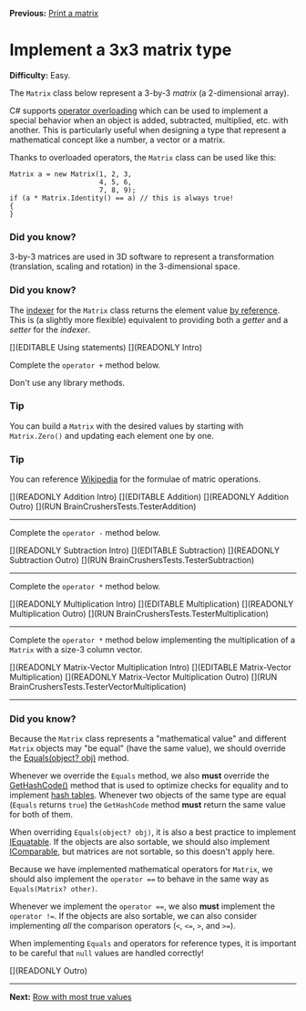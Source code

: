 ﻿**Previous:** [Print a matrix](matrices-print)

# Implement a 3x3 matrix type

**Difficulty:** Easy.

The `Matrix` class below represent a 3-by-3 *matrix* (a 2-dimensional array).

C# supports [operator overloading](https://docs.microsoft.com/en-us/dotnet/csharp/language-reference/operators/operator-overloading) which can be used to implement a special behavior when an object is added, subtracted, multiplied, etc. with another. This is particularly useful when designing a type that represent a mathematical concept like a number, a vector or a matrix.

Thanks to overloaded operators, the `Matrix` class can be used like this:
```
Matrix a = new Matrix(1, 2, 3,
                      4, 5, 6,
                      7, 8, 9);
if (a * Matrix.Identity() == a) // this is always true!
{
}
```

### Did you know?

3-by-3 matrices are used in 3D software to represent a transformation (translation, scaling and rotation) in the 3-dimensional space.

### Did you know?

The [indexer](https://docs.microsoft.com/en-us/dotnet/csharp/programming-guide/indexers/) for the `Matrix` class returns the element value [by reference](https://docs.microsoft.com/en-us/dotnet/csharp/programming-guide/classes-and-structs/ref-returns). This is (a slightly more flexible) equivalent to providing both a *getter* and a *setter* for the *indexer*.

[](EDITABLE Using statements)
[](READONLY Intro)

Complete the `operator +` method below.

Don't use any library methods.

### Tip

You can build a `Matrix` with the desired values by starting with `Matrix.Zero()` and updating each element one by one.

### Tip

You can reference [Wikipedia](https://en.wikipedia.org/wiki/Matrix_(mathematics)) for the formulae of matric operations.

[](READONLY Addition Intro)
[](EDITABLE Addition)
[](READONLY Addition Outro)
[](RUN BrainCrushersTests.TesterAddition)

---

Complete the `operator -` method below.

[](READONLY Subtraction Intro)
[](EDITABLE Subtraction)
[](READONLY Subtraction Outro)
[](RUN BrainCrushersTests.TesterSubtraction)

---

Complete the `operator *` method below.

[](READONLY Multiplication Intro)
[](EDITABLE Multiplication)
[](READONLY Multiplication Outro)
[](RUN BrainCrushersTests.TesterMultiplication)

---

Complete the `operator *` method below implementing the multiplication of a `Matrix` with a size-3 column vector.

[](READONLY Matrix-Vector Multiplication Intro)
[](EDITABLE Matrix-Vector Multiplication)
[](READONLY Matrix-Vector Multiplication Outro)
[](RUN BrainCrushersTests.TesterVectorMultiplication)

---

### Did you know?

Because the `Matrix` class represents a "mathematical value" and different `Matrix` objects may "be equal" (have the same value), we should override the [Equals(object? obj)](https://docs.microsoft.com/en-us/dotnet/api/system.object.equals) method.

Whenever we override the `Equals` method, we also **must** override the [GetHashCode()](https://docs.microsoft.com/en-us/dotnet/api/system.object.gethashcode) method that is used to optimize checks for equality and to implement [hash tables](https://en.wikipedia.org/wiki/Hash_table). Whenever two objects of the same type are equal (`Equals` returns `true`) the `GetHashCode` method **must** return the same value for both of them.

When overriding `Equals(object? obj)`, it is also a best practice to implement [IEquatable<T>](https://docs.microsoft.com/en-us/dotnet/api/system.iequatable-1). If the objects are also sortable, we should also implement [IComparable<T>](https://docs.microsoft.com/en-us/dotnet/api/system.icomparable-1), but matrices are not sortable, so this doesn't apply here.

Because we have implemented mathematical operators for `Matrix`, we should also implement the `operator ==` to behave in the same way as `Equals(Matrix? other)`.

Whenever we implement the `operator ==`, we also **must** implement the `operator !=`. If the objects are also sortable, we can also consider implementing *all* the comparison operators (`<`, `<=`, `>`, and `>=`).

When implementing `Equals` and operators for reference types, it is important to be careful that `null` values are handled correctly!

[](READONLY Outro)

---

**Next:** [Row with most true values](matrices-mostTrues)